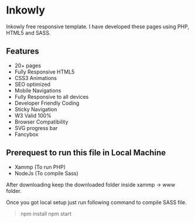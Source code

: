 # Inkowly

Inkowly free responsive template. I have developed these pages using PHP, HTML5 and SASS.

## Features

- 20+ pages
- Fully Responsive HTML5
- CSS3 Animations
- SEO optimized
- Mobile Navigations
- Fully Responsive to all devices
- Developer Friendly Coding
- Sticky Navigation
- W3 Valid 100%
- Browser Compatibility
- SVG progress bar
- Fancybox

## Prerequest to run this file in Local Machine

- Xammp (To run PHP)
- NodeJs (To compile Sass)

After downloading keep the downloaded folder inside xammp -> www folder.

Once you got local setup just run following command to compile SASS file.

> npm install
> npm start

